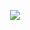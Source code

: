 <p align='center'>
  <img src='https://user-images.githubusercontent.com/83291717/169342521-eb768902-2bb5-4533-bdc7-14b48d15ad5d.png'/>
</p>
